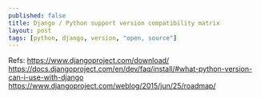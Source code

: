 ```yaml
---
published: false
title: Django / Python support version compatibility matrix
layout: post
tags: [python, django, version, "open, source"]
---
```


Refs:
https://www.djangoproject.com/download/
https://docs.djangoproject.com/en/dev/faq/install/#what-python-version-can-i-use-with-django
https://www.djangoproject.com/weblog/2015/jun/25/roadmap/
